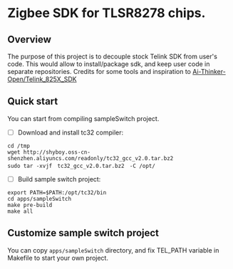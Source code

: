 # Zigbee SDK for TLSR8278 chips.

## Overview

The purpose of this project is to decouple stock Telink SDK from user's code.
This would allow to install/package sdk, and keep user code in separate repositories.
Credits for some tools and inspiration to [Ai-Thinker-Open/Telink_825X_SDK](https://github.com/Ai-Thinker-Open/Telink_825X_SDK)

## Quick start

You can start from compiling sampleSwitch project.
- [ ] Download and install tc32 compiler:  
```shell
cd /tmp
wget http://shyboy.oss-cn-shenzhen.aliyuncs.com/readonly/tc32_gcc_v2.0.tar.bz2
sudo tar -xvjf　tc32_gcc_v2.0.tar.bz2　-C /opt/
```
- [ ] Build sample switch project:
```shell
export PATH=$PATH:/opt/tc32/bin
cd apps/sampleSwitch
make pre-build
make all
```

## Customize sample switch project

You can copy `apps/sampleSwitch` directory, and fix TEL_PATH variable in Makefile to start your own project.